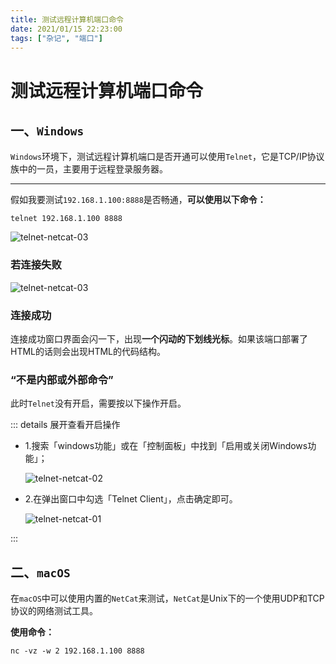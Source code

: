 ```yaml
---
title: 测试远程计算机端口命令
date: 2021/01/15 22:23:00
tags: ["杂记", "端口"]
---
```


# 测试远程计算机端口命令

<ClientOnly>
  <display-bar :displayData="$frontmatter"></display-bar>
</ClientOnly>

## 一、`Windows`

`Windows`环境下，测试远程计算机端口是否开通可以使用`Telnet`，它是TCP/IP协议族中的一员，主要用于远程登录服务器。

****

假如我要测试`192.168.1.100:8888`是否畅通，**可以使用以下命令：**

`telnet 192.168.1.100 8888`

![telnet-netcat-03](/images/other/devtool/telnet-netcat-03.png)

### 若连接失败

![telnet-netcat-03](/images/other/devtool/telnet-netcat-04.png)

### 连接成功

连接成功窗口界面会闪一下，出现**一个闪动的下划线光标**。如果该端口部署了HTML的话则会出现HTML的代码结构。

### “不是内部或外部命令”

此时`Telnet`没有开启，需要按以下操作开启。

::: details 展开查看开启操作

* 1.搜索「windows功能」或在「控制面板」中找到「启用或关闭Windows功能」；

  ![telnet-netcat-02](/images/other/devtool/telnet-netcat-02.png)

* 2.在弹出窗口中勾选「Telnet Client」，点击确定即可。

  ![telnet-netcat-01](/images/other/devtool/telnet-netcat-01.png)

:::

## 二、`macOS`

在`macOS`中可以使用内置的`NetCat`来测试，`NetCat`是Unix下的一个使用UDP和TCP协议的网络测试工具。

**使用命令：**

`nc -vz -w 2 192.168.1.100 8888`

